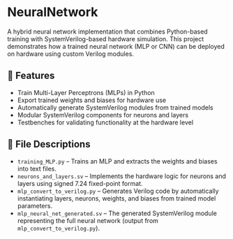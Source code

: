 # NeuralNetwork

A hybrid neural network implementation that combines Python-based training with SystemVerilog-based hardware simulation. This project demonstrates how a trained neural network (MLP or CNN) can be deployed on hardware using custom Verilog modules.

## 🚀 Features

- Train Multi-Layer Perceptrons (MLPs) in Python
- Export trained weights and biases for hardware use
- Automatically generate SystemVerilog modules from trained models
- Modular SystemVerilog components for neurons and layers
- Testbenches for validating functionality at the hardware level

## 📄 File Descriptions

- `training_MLP.py` – Trains an MLP and extracts the weights and biases into text files.
- `neurons_and_layers.sv` – Implements the hardware logic for neurons and layers using signed 7.24 fixed-point format.
- `mlp_convert_to_verilog.py` – Generates Verilog code by automatically instantiating layers, neurons, weights, and biases from trained model parameters.
- `mlp_neural_net_generated.sv` – The generated SystemVerilog module representing the full neural network (output from `mlp_convert_to_verilog.py`).
